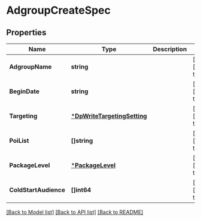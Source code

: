 # AdgroupCreateSpec

## Properties
Name | Type | Description | Notes
------------ | ------------- | ------------- | -------------
**AdgroupName** | **string** |  | [optional] [default to null]
**BeginDate** | **string** |  | [optional] [default to null]
**Targeting** | [***DpWriteTargetingSetting**](dp_write_targeting_setting.md) |  | [optional] [default to null]
**PoiList** | **[]string** |  | [optional] [default to null]
**PackageLevel** | [***PackageLevel**](PackageLevel.md) |  | [optional] [default to null]
**ColdStartAudience** | **[]int64** |  | [optional] [default to null]

[[Back to Model list]](../README.md#documentation-for-models) [[Back to API list]](../README.md#documentation-for-api-endpoints) [[Back to README]](../README.md)


